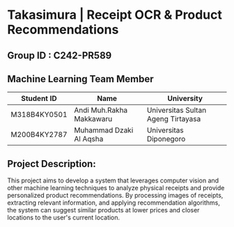 # Takasimura | Receipt OCR & Product Recommendations
## Group ID : C242-PR589
## Machine Learning Team Member
| Student ID   | Name                     | University                         |
|--------------|--------------------------|------------------------------------|
| M318B4KY0501 | Andi Muh.Rakha Makkawaru | Universitas Sultan Ageng Tirtayasa |
| M200B4KY2787 | Muhammad Dzaki Al Aqsha  | Universitas Diponegoro             |
## Project Description:
This project aims to develop a system that leverages computer vision and other machine learning techniques to analyze physical receipts and provide personalized product recommendations. By processing images of receipts, extracting relevant information, and applying recommendation algorithms, the system can suggest similar products at lower prices and closer locations to the user's current location.
